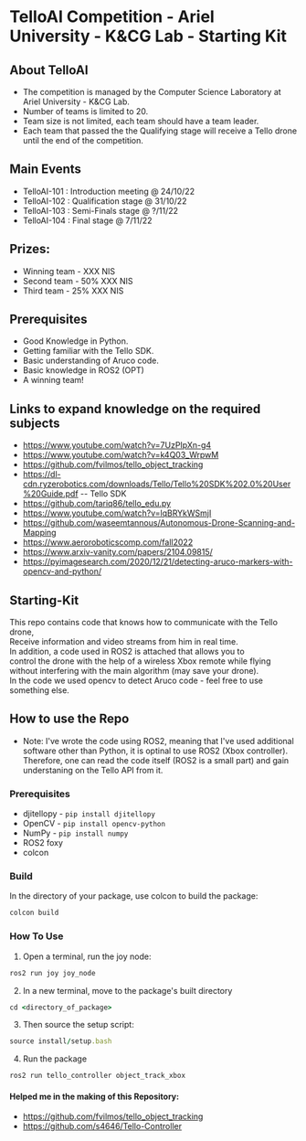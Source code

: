 # TelloAI Competition - Ariel University - K&CG Lab - Starting Kit

## About TelloAI
- The competition is managed by the Computer Science Laboratory at Ariel University - K&CG Lab. <br>
- Number of teams is limited to 20. <br>
- Team size is not limited, each team should have a team leader. <br>
- Each team that passed the the Qualifying stage will receive a Tello drone until the end of the competition. <br>

## Main Events
- TelloAI-101 : Introduction meeting @ 24/10/22 <br>
- TelloAI-102 : Qualification stage @ 31/10/22 <br>
- TelloAI-103 : Semi-Finals stage @ ?/11/22 <br>
- TelloAI-104 : Final stage @ 7/11/22 <br>

## Prizes:
- Winning team - XXX NIS
- Second team - 50% XXX NIS
- Third team - 25% XXX NIS

## Prerequisites
- Good Knowledge in Python.
- Getting familiar with the Tello SDK.
- Basic understanding of Aruco code.
- Basic knowledge in ROS2 (OPT)
- A winning team!

## Links to expand knowledge on the required subjects
- https://www.youtube.com/watch?v=7UzPIpXn-g4
- https://www.youtube.com/watch?v=k4Q03_WrpwM
- https://github.com/fvilmos/tello_object_tracking
- https://dl-cdn.ryzerobotics.com/downloads/Tello/Tello%20SDK%202.0%20User%20Guide.pdf -- Tello SDK
- https://github.com/tariq86/tello_edu.py
- https://www.youtube.com/watch?v=lqBRYkWSmjI
- https://github.com/waseemtannous/Autonomous-Drone-Scanning-and-Mapping
- https://www.aeroroboticscomp.com/fall2022
- https://www.arxiv-vanity.com/papers/2104.09815/
- https://pyimagesearch.com/2020/12/21/detecting-aruco-markers-with-opencv-and-python/


## Starting-Kit
This repo contains code that knows how to communicate with the Tello drone, <br>
Receive information and video streams from him in real time. <br>
In addition, a code used in ROS2 is attached that allows you to <br>
control the drone with the help of a wireless Xbox remote while flying <br> 
without interfering with the main algorithm (may save your drone). <br>
In the code we used opencv to detect Aruco code - feel free to use something else. <br>


## How to use the Repo
  - Note: I've wrote the code using ROS2, meaning that I've used additional software other than Python, 
          it is optinal to use ROS2 (Xbox controller).
          Therefore, one can read the code itself (ROS2 is a small part) and gain understaning on the Tello API from it. <br>
          
  ### Prerequisites
  * djitellopy - `pip install djitellopy`
  * OpenCV - `pip install opencv-python`
  * NumPy - `pip install numpy`
  * ROS2 foxy
  * colcon


  ### Build
  In the directory of your package, use colcon to build the package:
  ```ruby
  colcon build
  ```
  ### How To Use
  1. Open a terminal, run the joy node:
  ```ruby
  ros2 run joy joy_node
  ```
  2. In a new terminal, move to the package's built directory
  ```ruby
  cd <directory_of_package>
  ```
  3. Then source the setup script:
  ```ruby
  source install/setup.bash
  ```
  4. Run the package
  ```ruby
  ros2 run tello_controller object_track_xbox
  ```


#### Helped me in the making of this Repository:
- https://github.com/fvilmos/tello_object_tracking <br>
- https://github.com/s4646/Tello-Controller <br>

